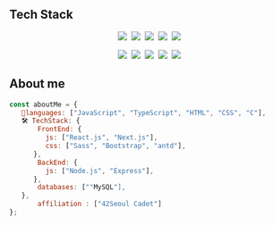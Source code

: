 

## Tech Stack

<p align="center">
  <img src="https://img.shields.io/badge/Java-007396?style=flat-square&logo=Java&logoColor=white"/></a>&nbsp 
  <img src="https://img.shields.io/badge/HTML-E34F26?style=flat-square&logo=html5&logoColor=white"/>&nbsp
  <img src="https://img.shields.io/badge/css-1572B6?style=flat-square&logo=css3&logoColor=white"/></a>&nbsp
  <img src="https://img.shields.io/badge/Javascript-ffb13b?style=flat-square&logo=javascript&logoColor=white"/></a>&nbsp 
  <img src="https://img.shields.io/badge/React-61DAFB?style=flat-square&logo=react&logoColor=white"/>&nbsp
     
</p>

<p align="center">
 <img src="https://img.shields.io/badge/TypeScript-007ACC?style=for-the-badge&logo=typescript&logoColor=white"/>&nbsp
 <img src="https://img.shields.io/badge/Vue.js-35495E?style=for-the-badge&logo=vue.js&logoColor=4FC08D"/>&nbsp
 <img src="https://img.shields.io/badge/styled--components-DB7093?style=for-the-badge&logo=styled-components&logoColor=white"/>&nbsp
 <img src="https://img.shields.io/badge/Redux-593D88?style=for-the-badge&logo=redux&logoColor=white"/>&nbsp
 <img src="https://img.shields.io/badge/Netlify-00C7B7?style=for-the-badge&logo=netlify&logoColor=white"/>&nbsp
    
</p>

## About me

```javascript
const aboutMe = {
   👨languages: ["JavaScript", "TypeScript", "HTML", "CSS", "C"],
   🛠 TechStack: {
       FrontEnd: {
         js: ["React.js", "Next.js"],
         css: ["Sass", "Bootstrap", "antd"],
      },
       BackEnd: {
         js: ["Node.js", "Express"],
      },
       databases: [""MySQL"],
   },
	   affiliation : ["42Seoul Cadet"]
};
```
